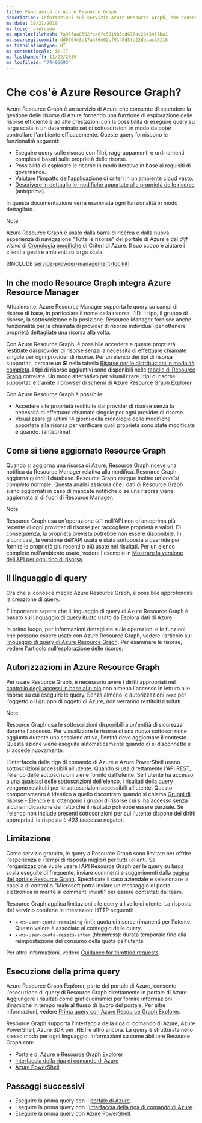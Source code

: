 ```yaml
---
title: Panoramica di Azure Resource Graph
description: Informazioni sul servizio Azure Resource Graph, che consente di eseguire query complesse sulle risorse su vasta scala, in diverse sottoscrizioni e diversi tenant.
ms.date: 10/21/2019
ms.topic: overview
ms.openlocfilehash: 7a96faa8502fca6fc501985cd677ac28454f1ba1
ms.sourcegitcommit: dd0304e3a17ab36e02cf9148d5fe22deaac18118
ms.translationtype: HT
ms.contentlocale: it-IT
ms.lasthandoff: 11/22/2019
ms.locfileid: "74406693"
---
```

# <a name="what-is-azure-resource-graph"></a>Che cos'è Azure Resource Graph?

Azure Resource Graph è un servizio di Azure che consente di estendere la gestione delle risorse di Azure fornendo una funzione di esplorazione delle risorse efficiente e ad alte prestazioni con la possibilità di eseguire query su larga scala in un determinato set di sottoscrizioni in modo da poter controllare l'ambiente efficacemente. Queste query forniscono le funzionalità seguenti:

- Eseguire query sulle risorse con filtri, raggruppamenti e ordinamenti complessi basati sulle proprietà delle risorse.
- Possibilità di esplorare le risorse in modo iterativo in base ai requisiti di governance.
- Valutare l'impatto dell'applicazione di criteri in un ambiente cloud vasto.
- [Descrivere in dettaglio le modifiche apportate alle proprietà delle risorse](./how-to/get-resource-changes.md) (anteprima).

In questa documentazione verrà esaminata ogni funzionalità in modo dettagliato.

> [!NOTE]
> Azure Resource Graph è usato dalla barra di ricerca e dalla nuova esperienza di navigazione "Tutte le risorse" del portale di Azure e dal _diff visivo_ di [Cronologia modifiche](../policy/how-to/determine-non-compliance.md#change-history-preview)
>  di Criteri di Azure. Il suo scopo è aiutare i clienti a gestire ambienti su larga scala.

[!INCLUDE [service-provider-management-toolkit](../../../includes/azure-lighthouse-supported-service.md)]

## <a name="how-does-resource-graph-complement-azure-resource-manager"></a>In che modo Resource Graph integra Azure Resource Manager

Attualmente, Azure Resource Manager supporta le query su campi di risorse di base, in particolare il nome della risorsa, l'ID, il tipo, il gruppo di risorse, la sottoscrizione e la posizione. Resource Manager fornisce anche funzionalità per la chiamata di provider di risorse individuali per ottenere proprietà dettagliate una risorsa alla volta.

Con Azure Resource Graph, è possibile accedere a queste proprietà restituite dai provider di risorse senza la necessità di effettuare chiamate singole per ogni provider di risorse. Per un elenco dei tipi di risorsa supportati, cercare un **Sì** nella tabella [Risorse per le distribuzioni in modalità completa](../../azure-resource-manager/complete-mode-deletion.md). I tipi di risorse aggiuntivi sono disponibili nelle [tabelle di Resource Graph](./concepts/query-language.md#resource-graph-tables) correlate. Un modo alternativo per visualizzare i tipi di risorse supportati è tramite il [browser di schemi di Azure Resource Graph Explorer](./first-query-portal.md#schema-browser).

Con Azure Resource Graph è possibile:

- Accedere alle proprietà restituite dai provider di risorse senza la necessità di effettuare chiamate singole per ogni provider di risorse.
- Visualizzare gli ultimi 14 giorni della cronologia delle modifiche apportate alla risorsa per verificare quali proprietà sono state modificate e quando. (anteprima)

## <a name="how-resource-graph-is-kept-current"></a>Come si tiene aggiornato Resource Graph

Quando si aggiorna una risorsa di Azure, Resource Graph riceve una notifica da Resource Manager relativa alla modifica.
Resource Graph aggiorna quindi il database. Resource Graph esegue inoltre un'_analisi completa_ normale. Questa analisi assicura che i dati di Resource Graph siano aggiornati in caso di mancate notifiche o se una risorsa viene aggiornata al di fuori di Resource Manager.

> [!NOTE]
> Resource Graph usa un'operazione `GET` nell'API non di anteprima più recente di ogni provider di risorse per raccogliere proprietà e valori. Di conseguenza, la proprietà prevista potrebbe non essere disponibile. In alcuni casi, la versione dell'API usata è stata sottoposta a override per fornire le proprietà più recenti o più usate nei risultati. Per un elenco completo nell'ambiente usato, vedere l'esempio in [Mostrare la versione dell'API per ogni tipo di risorsa](./samples/advanced.md#apiversion).

## <a name="the-query-language"></a>Il linguaggio di query

Ora che si conosce meglio Azure Resource Graph, è possibile approfondire la creazione di query.

È importante sapere che il linguaggio di query di Azure Resource Graph è basato sul [linguaggio di query Kusto](../../data-explorer/data-explorer-overview.md) usato da Esplora dati di Azure.

In primo luogo, per informazioni dettagliate sulle operazioni e le funzioni che possono essere usate con Azure Resource Graph, vedere l'articolo sul [linguaggio di query di Azure Resource Graph](./concepts/query-language.md).
Per esaminare le risorse, vedere l'articolo sull'[esplorazione delle risorse](./concepts/explore-resources.md).

## <a name="permissions-in-azure-resource-graph"></a>Autorizzazioni in Azure Resource Graph

Per usare Resource Graph, è necessario avere i diritti appropriati nel [controllo degli accessi in base al ruolo](../../role-based-access-control/overview.md) con almeno l'accesso in lettura alle risorse su cui eseguire le query. Senza almeno le autorizzazioni `read` per l'oggetto o il gruppo di oggetti di Azure, non verranno restituiti risultati.

> [!NOTE]
> Resource Graph usa le sottoscrizioni disponibili a un'entità di sicurezza durante l'accesso. Per visualizzare le risorse di una nuova sottoscrizione aggiunta durante una sessione attiva, l'entità deve aggiornare il contesto. Questa azione viene eseguita automaticamente quando ci si disconnette e si accede nuovamente.

L'interfaccia della riga di comando di Azure e Azure PowerShell usano sottoscrizioni accessibili all'utente. Quando si usa direttamente l'API REST, l'elenco delle sottoscrizioni viene fornito dall'utente. Se l'utente ha accesso a una qualsiasi delle sottoscrizioni dell'elenco, i risultati della query vengono restituiti per le sottoscrizioni accessibili all'utente. Questo comportamento è identico a quello riscontrato quando si chiama [Gruppi di risorse - Elenco](/rest/api/resources/resourcegroups/list) e si ottengono i gruppi di risorse cui si ha accesso senza alcuna indicazione del fatto che il risultato potrebbe essere parziale.
Se l'elenco non include presenti sottoscrizioni per cui l'utente dispone dei diritti appropriati, la risposta è _403_ (accesso negato).

## <a name="throttling"></a>Limitazione

Come servizio gratuito, le query a Resource Graph sono limitate per offrire l'esperienza e i tempi di risposta migliori per tutti i clienti. Se l'organizzazione vuole usare l'API Resource Graph per le query su larga scala eseguite di frequente, inviare commenti e suggerimenti dalla [pagina del portale Resource Graph](https://portal.azure.com/#blade/Microsoft_Azure_Policy/PolicyMenuBlade/ResourceGraph).
Specificare il caso aziendale e selezionare la casella di controllo "Microsoft potrà inviare un messaggio di posta elettronica in merito ai commenti inviati" per essere contattati dal team.

Resource Graph applica limitazioni alle query a livello di utente. La risposta del servizio contiene le intestazioni HTTP seguenti:

- `x-ms-user-quota-remaining` (int): quota di risorse rimanenti per l'utente. Questo valore è associato al conteggio delle query.
- `x-ms-user-quota-resets-after` (hh:mm:ss): durata temporale fino alla reimpostazione del consumo della quota dell'utente

Per altre informazioni, vedere [Guidance for throttled requests](./concepts/guidance-for-throttled-requests.md).

## <a name="running-your-first-query"></a>Esecuzione della prima query

Azure Resource Graph Explorer, parte del portale di Azure, consente l'esecuzione di query di Resource Graph direttamente in portale di Azure. Aggiungere i risultati come grafici dinamici per fornire informazioni dinamiche in tempo reale al flusso di lavoro del portale. Per altre informazioni, vedere [Prima query con Azure Resource Graph Explorer](first-query-portal.md).

Resource Graph supporta l'interfaccia della riga di comando di Azure, Azure PowerShell, Azure SDK per .NET e altro ancora. La query è strutturata nello stesso modo per ogni linguaggio. Informazioni su come abilitare Resource Graph con:

- [Portale di Azure e Resource Graph Explorer](first-query-portal.md) 
- [Interfaccia della riga di comando di Azure](first-query-azurecli.md#add-the-resource-graph-extension)
- [Azure PowerShell](first-query-powershell.md#add-the-resource-graph-module)

## <a name="next-steps"></a>Passaggi successivi

- Eseguire la prima query con il [portale di Azure](first-query-portal.md).
- Eseguire la prima query con l'[interfaccia della riga di comando di Azure](first-query-azurecli.md).
- Eseguire la prima query con [Azure PowerShell](first-query-powershell.md).